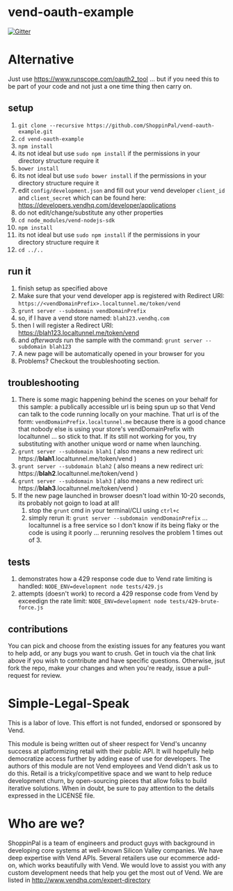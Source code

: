 vend-oauth-example
==================

[![Gitter](https://badges.gitter.im/Join%20Chat.svg)](https://gitter.im/shoppinpal/vend-oauth-example?utm_source=badge&utm_medium=badge&utm_campaign=pr-badge&utm_content=badge)

# Alternative
Just use https://www.runscope.com/oauth2_tool ... but if you need this to be part of your code and not just a one time thing then carry on.

## setup
1. `git clone --recursive https://github.com/ShoppinPal/vend-oauth-example.git`
2. `cd vend-oauth-example`
3. `npm install`
  1. its not ideal but use `sudo npm install` if the permissions in your directory structure require it
4. `bower install`
  1. its not ideal but use `sudo bower install` if the permissions in your directory structure require it
5. edit `config/development.json` and fill out your vend developer `client_id` and `client_secret` which can be found here: https://developers.vendhq.com/developer/applications
  1. do not edit/change/substitute any other properties
7. `cd node_modules/vend-nodejs-sdk`
8. `npm install`
  1. its not ideal but use `sudo npm install` if the permissions in your directory structure require it
9. `cd ../..`

## run it
1. finish setup as specified above
2. Make sure that your vend developer app is registered with Redirect URI: `https://<vendDomainPrefix>.localtunnel.me/token/vend`
3. `grunt server --subdomain vendDomainPrefix`
  1. so, if I have a vend store named: `blah123.vendhq.com`
  2. then I will register a Redirect URI: https://blah123.localtunnel.me/token/vend
  3. and *afterwards* run the sample with the command: `grunt server --subdomain blah123`
4. A new page will be automatically opened in your browser for you
5. Problems? Checkout the troubleshooting section.

## troubleshooting
1. There is some magic happening behind the scenes on your behalf for this sample: a publically accessible url is being spun up so that Vend can talk to the code running locally on your machine. That url is of the form: `vendDomainPrefix.localtunnel.me` because there is a good chance that nobody else is using your store's vendDomainPrefix with localtunnel ... so stick to that. If its still not working for you, try substituting with another unique word or name when launching.
 1. `grunt server --subdomain blah1` ( also means a new redirect uri: https://**blah1**.localtunnel.me/token/vend )
 2. `grunt server --subdomain blah2` ( also means a new redirect uri: https://**blah2**.localtunnel.me/token/vend )
 3. `grunt server --subdomain blah3` ( also means a new redirect uri: https://**blah3**.localtunnel.me/token/vend )
2. If the new page launched in browser doesn't load within 10-20 seconds, its probably not goign to load at all!
    1. stop the `grunt` cmd in your terminal/CLI using `ctrl+c`
    2. simply rerun it: `grunt server --subdomain vendDomainPrefix` ... localtunnel is a free service so I don't know if its being flaky or the code is using it poorly ... rerunning resolves the problem 1 times out of 3.

## tests
1. demonstrates how a 429 response code due to Vend rate limiting is handled: `NODE_ENV=development node tests/429.js`
2. attempts (doesn't work) to record a 429 response code from Vend by exceedign the rate limit: `NODE_ENV=development node tests/429-brute-force.js`

## contributions

You can pick and choose from the existing issues for any features you want to help add, or any bugs you want to crush. Get in touch via the chat link above if you wish to contribute and have specific questions. Otherwise, jsut fork the repo, make your changes and when you're ready, issue a pull-request for review.

Simple-Legal-Speak
==================

This is a labor of love. This effort is not funded, endorsed or sponsored by Vend.

This module is being written out of sheer respect for Vend's uncanny success at platformizing retail with their public API. It will hopefully help democratize access further by adding ease of use for developers. The authors of this module are not Vend employees and Vend didn't ask us to do this. Retail is a tricky/competitive space and we want to help reduce development churn, by open-sourcing pieces that allow folks to build iterative solutions. When in doubt, be sure to pay attention to the details expressed in the LICENSE file.

Who are we?
===========

ShoppinPal is a team of engineers and product guys with background in developing core systems at well-known Silicon Valley companies. We have deep expertise with Vend APIs. Several retailers use our ecommerce add-on, which works beautifully with Vend. We would love to assist you with any custom development needs that help you get the most out of Vend. We are listed in http://www.vendhq.com/expert-directory
